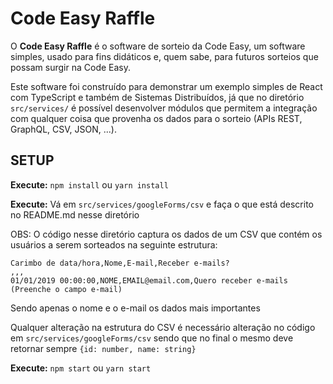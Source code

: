 # Code Easy Raffle

O __Code Easy Raffle__ é o software de sorteio da Code Easy, um software simples, usado para fins didáticos e, quem sabe, para futuros sorteios que possam surgir na Code Easy.

Este software foi construído para demonstrar um exemplo simples de React com TypeScript e também de Sistemas Distribuídos, já que no diretório `src/services/` é possível desenvolver módulos que permitem a integração com qualquer coisa que provenha os dados para o sorteio (APIs REST, GraphQL, CSV, JSON, ...).

## SETUP

__Execute:__ `npm install` ou `yarn install`

__Execute:__ Vá em `src/services/googleForms/csv` e faça o que está descrito no README.md nesse diretório

OBS: O código nesse diretório captura os dados de um CSV que contém os usuários a serem sorteados na seguinte estrutura:

```csv
Carimbo de data/hora,Nome,E-mail,Receber e-mails?
,,,
01/01/2019 00:00:00,NOME,EMAIL@email.com,Quero receber e-mails (Preenche o campo e-mail)
```

Sendo apenas o nome e o e-mail os dados mais importantes

Qualquer alteração na estrutura do CSV é necessário alteração no código em `src/services/googleForms/csv` sendo que no final o mesmo deve retornar sempre `{id: number, name: string}`

__Execute:__ `npm start` ou `yarn start`
